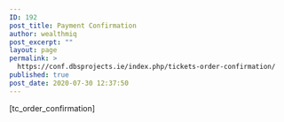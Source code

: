 ```yaml
---
ID: 192
post_title: Payment Confirmation
author: wealthmiq
post_excerpt: ""
layout: page
permalink: >
  https://conf.dbsprojects.ie/index.php/tickets-order-confirmation/
published: true
post_date: 2020-07-30 12:37:50
---
```

[tc_order_confirmation]